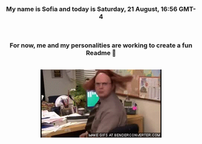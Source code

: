 


<div align="center">
<h3 >My name is Sofia and today is Saturday, 21 August, 16:56 GMT-4</h3><br>
<h3 >For now, me and my personalities are working to create a fun Readme 👋
</h3><br>
<img src='img/dwight.gif' alt='working...'/>
</div>

